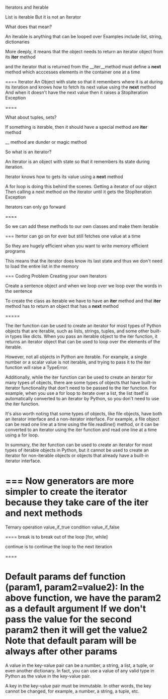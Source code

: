 Iterators and Iterable 

List is iterable 
But it is not an Iterator

What does that mean?

An iterable is anything that can be looped over
Examples include list, string, dictionaries 

More deeply, it means that
the object needs to return an
iterator object from its __iter__ method

and the iterator that is returned from the 
__iter__method must define a __next__ method 
which acccesses elements in the container 
one at  a time

====
Iterator
An Object with state so that it remembers
where it is at during its iteration
and knows how to fetch its next value using the __next__
method
And when it doesn't have the next value 
then it raises a StopIteration Exception

====


What about tuples, sets?

If something is iterable, then it should have 
a special method are __iter__ method 

__ method are dunder or magic method 

So what is an iterator?

An iterator is an object with state
so that it remembers its state 
during iteration.

Iterator knows how to gets its value
using a __next__ method 

A for loop is doing this behind the scenes.
Getting a iterator of our object
Then calling a next method on the iterator
until it gets the StopIteration Exception

Iterators can only go forward

====

So we can add these methods to our own classes
and make them iterable 

===
Itertor can go on for ever
but still fetches one value at a time

So they are hugely efficient when
you want to write memory efficient programs

This means that the iterator does know
its last state and thus we 
don't need to load the entire list 
in the memory

===
Coding Problem 
Creating your own Iterators 

Create a sentence object 
and when we loop over 
we loop over the words in the sentence

To create the class as iterable
we have to have an __iter__ method
and that __iter__ method
has to return an object 
that has a __next__ method 

=====

The iter function can be used to create an iterator for most types of Python objects that are iterable, such as lists, strings, tuples, and some other built-in types like dicts. When you pass an iterable object to the iter function, it returns an iterator object that can be used to loop over the elements of the iterable.

However, not all objects in Python are iterable. For example, a single number or a scalar value is not iterable, and trying to pass it to the iter function will raise a TypeError.

Additionally, while the iter function can be used to create an iterator for many types of objects, there are some types of objects that have built-in iterator functionality that don't need to be passed to the iter function. For example, when you use a for loop to iterate over a list, the list itself is automatically converted to an iterator by Python, so you don't need to use the iter function.

It's also worth noting that some types of objects, like file objects, have both an iterator interface and a non-iterator interface. For example, a file object can be read one line at a time using the file.readline() method, or it can be converted to an iterator using the iter function and read one line at a time using a for loop.

In summary, the iter function can be used to create an iterator for most types of iterable objects in Python, but it cannot be used to create an iterator for non-iterable objects or objects that already have a built-in iterator interface.




===
Now generators are more simpler
to create the iterator
because they take care of 
the iter and next methods
====

Ternary operation
value_if_true condition value_if_false

====
break is to break out of the loop [for, while]

continue is to continue the loop to the next iteration

====

Default params
def function (param1, param2=value2):
In the above function, 
we have the param2 as a default argument
If we don't pass the value for the second param2
then it will get the value2
**Note that default param will be always after 
other params**
===

A value in the key-value pair can be a number, a string, a list, a tuple, or even another dictionary. In fact, you can use a value of any valid type in Python as the value in the key-value pair.

A key in the key-value pair must be immutable. In other words, the key cannot be changed, for example, a number, a string, a tuple, etc.
